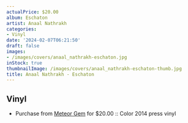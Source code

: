 ```yaml
---
actualPrice: $20.00
album: Eschaton
artist: Anaal Nathrakh
categories:
- Vinyl
date: '2024-02-07T06:21:50'
draft: false
images:
- /images/covers/anaal_nathrakh-eschaton.jpg
inStock: true
thumbnailImage: /images/covers/anaal_nathrakh-eschaton-thumb.jpg
title: Anaal Nathrakh - Eschaton
---
```


## Vinyl
* Purchase from [Meteor Gem](https://meteor-gem.com/products/anaal-nathrakh-eschaton-lp) for $20.00 :: Color 2014 press vinyl
